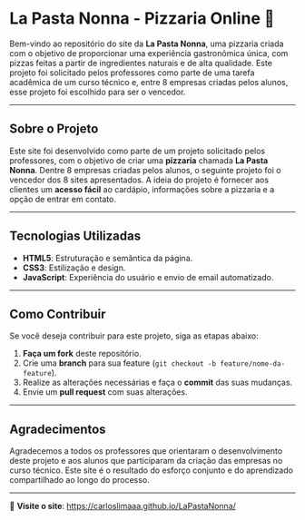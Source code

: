 # La Pasta Nonna - Pizzaria Online 🍕

Bem-vindo ao repositório do site da **La Pasta Nonna**, uma pizzaria criada com o objetivo de proporcionar uma experiência gastronômica única, com pizzas feitas a partir de ingredientes naturais e de alta qualidade. Este projeto foi solicitado pelos professores como parte de uma tarefa acadêmica de um curso técnico e, entre 8 empresas criadas pelos alunos, esse projeto foi escolhido para ser o vencedor.

---

## Sobre o Projeto

Este site foi desenvolvido como parte de um projeto solicitado pelos professores, com o objetivo de criar uma **pizzaria** chamada **La Pasta Nonna**. Dentre 8 empresas criadas pelos alunos, o seguinte projeto foi o vencedor dos 8 sites apresentados.
A ideia do projeto é fornecer aos clientes um **acesso fácil** ao cardápio, informações sobre a pizzaria e a opção de entrar em contato.

---

## Tecnologias Utilizadas

- **HTML5**: Estruturação e semântica da página.
- **CSS3**: Estilização e design.
- **JavaScript**: Experiência do usuário e envio de email automatizado.

---

## Como Contribuir

Se você deseja contribuir para este projeto, siga as etapas abaixo:

1. **Faça um fork** deste repositório.
2. Crie uma **branch** para sua feature (`git checkout -b feature/nome-da-feature`).
3. Realize as alterações necessárias e faça o **commit** das suas mudanças.
4. Envie um **pull request** com suas alterações.

---

## Agradecimentos

Agradecemos a todos os professores que orientaram o desenvolvimento deste projeto e aos alunos que participaram da criação das empresas no curso técnico. Este site é o resultado do esforço conjunto e do aprendizado compartilhado ao longo do processo.

---

🔗 **Visite o site**: https://carloslimaaa.github.io/LaPastaNonna/
